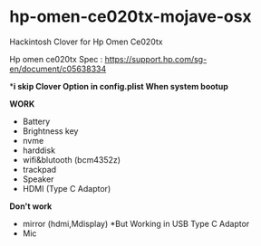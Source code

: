 
# hp-omen-ce020tx-mojave-osx
Hackintosh Clover for Hp Omen Ce020tx

Hp omen ce020tx Spec : https://support.hp.com/sg-en/document/c05638334

***i skip Clover Option in config.plist When system bootup**


**WORK**

 - Battery   
 - Brightness key   
 - nvme   
 - harddisk   
 - wifi&blutooth (bcm4352z)
 -  trackpad   
 -  Speaker   
 -  HDMI (Type C Adaptor)   



**Don't work**

 - mirror (hdmi,Mdisplay) *But Working in USB Type C Adaptor   
 -  Mic
